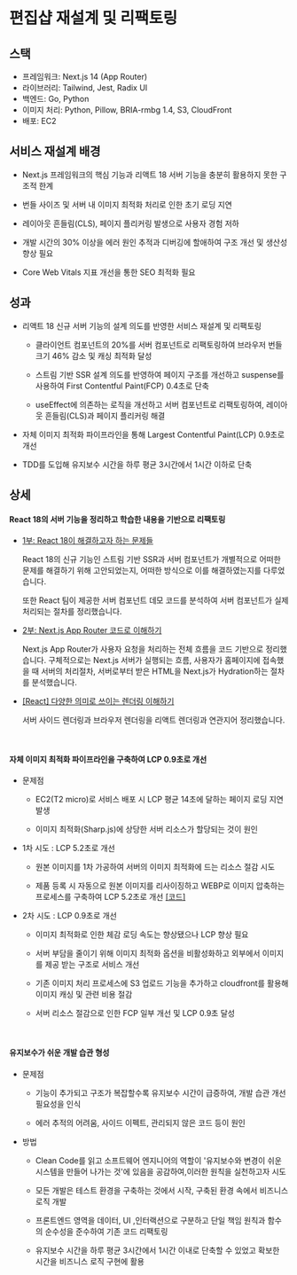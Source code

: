 # 편집샵 재설계 및 리팩토링

## 스택

-   프레임워크: Next.js 14 (App Router)
-   라이브러리: Tailwind, Jest, Radix UI
-   백엔드: Go, Python
-   이미지 처리: Python, Pillow, BRIA-rmbg 1.4, S3, CloudFront
-   배포: EC2

## 서비스 재설계 배경

-   Next.js 프레임워크의 핵심 기능과 리액트 18 서버 기능을 충분히 활용하지 못한 구조적 한계

-   번들 사이즈 및 서버 내 이미지 최적화 처리로 인한 초기 로딩 지연

-   레이아웃 흔들림(CLS), 페이지 플리커링 발생으로 사용자 경험 저하

-   개발 시간의 30% 이상을 에러 원인 추적과 디버깅에 할애하여 구조 개선 및 생산성 향상 필요

-   Core Web Vitals 지표 개선을 통한 SEO 최적화 필요

## 성과

-   리액트 18 신규 서버 기능의 설계 의도를 반영한 서비스 재설계 및 리팩토링

    -   클라이언트 컴포넌트의 20%를 서버 컴포넌트로 리팩토링하여 브라우저 번들 크기 46% 감소 및 캐싱 최적화 달성

    -   스트림 기반 SSR 설계 의도를 반영하여 페이지 구조를 개선하고 suspense를 사용하여 First Contentful Paint(FCP) 0.4초로 단축

    -   useEffect에 의존하는 로직을 개선하고 서버 컴포넌트로 리팩토링하여, 레이아웃 흔들림(CLS)과 페이지 플리커링 해결

-   자체 이미지 최적화 파이프라인을 통해 Largest Contentful Paint(LCP) 0.9초로 개선

-   TDD를 도입해 유지보수 시간을 하루 평균 3시간에서 1시간 이하로 단축

## 상세

#### React 18의 서버 기능을 정리하고 학습한 내용을 기반으로 리팩토링

-   [1부: React 18이 해결하고자 하는 문제들](https://leeway0507.github.io/blog/frontend/react18)

    React 18의 신규 기능인 스트림 기반 SSR과 서버 컴포넌트가 개별적으로 어떠한 문제를 해결하기 위해 고안되었는지, 어떠한 방식으로 이를 해결하였는지를 다루었습니다.

    또한 React 팀이 제공한 서버 컴포넌트 데모 코드를 분석하여 서버 컴포넌트가 실제 처리되는 절차를 정리했습니다.

-   [2부: Next.js App Router 코드로 이해하기](https://leeway0507.github.io/blog/frontend/app-router)

    Next.js App Router가 사용자 요청을 처리하는 전체 흐름을 코드 기반으로 정리했습니다.
    구체적으로는 Next.js 서버가 실행되는 흐름, 사용자가 홈페이지에 접속했을 때 서버의 처리절차,
    서버로부터 받은 HTML을 Next.js가 Hydration하는 절차를 분석했습니다.

-   [[React] 다양한 의미로 쓰이는 렌더링 이해하기](https://leeway0507.github.io/blog/frontend/rendering)

    서버 사이드 렌더링과 브라우저 렌더링을 리액트 렌더링과 연관지어 정리했습니다.

<br/>

#### 자체 이미지 최적화 파이프라인을 구축하여 LCP 0.9초로 개선

-   문제점

    -   EC2(T2 micro)로 서비스 배포 시 LCP 평균 14초에 달하는 페이지 로딩 지연 발생

    -   이미지 최적화(Sharp.js)에 상당한 서버 리소스가 할당되는 것이 원인

-   1차 시도 : LCP 5.2초로 개선

    -   원본 이미지를 1차 가공하여 서버의 이미지 최적화에 드는 리소스 절감 시도

    -   제품 등록 시 자동으로 원본 이미지를 리사이징하고 WEBP로 이미지 압축하는 프로세스를 구축하여 LCP 5.2초로 개선 [[코드]](https://github.com/leeway0507/captured-vercel/tree/main/server/image-resize)

-   2차 시도 : LCP 0.9초로 개선

    -   이미지 최적화로 인한 체감 로딩 속도는 향상됐으나 LCP 향상 필요

    -   서버 부담을 줄이기 위해 이미지 최적화 옵션을 비활성화하고 외부에서 이미지를 제공 받는 구조로 서비스 개선

    -   기존 이미지 처리 프로세스에 S3 업로드 기능을 추가하고 cloudfront를 활용해 이미지 캐싱 및 관련 비용 절감
    -   서버 리소스 절감으로 인한 FCP 일부 개선 및 LCP 0.9초 달성

<br/>

#### 유지보수가 쉬운 개발 습관 형성

-   문제점

    -   기능이 추가되고 구조가 복잡할수록 유지보수 시간이 급증하여, 개발 습관 개선 필요성을 인식

    -   에러 추적의 어려움, 사이드 이펙트, 관리되지 않은 코드 등이 원인

-   방법

    -   Clean Code를 읽고 소프트웨어 엔지니어의 역할이 '유지보수와 변경이 쉬운 시스템을
        만들어 나가는 것'에 있음을 공감하여,이러한 원칙을 실천하고자 시도

    -   모든 개발은 테스트 환경을 구축하는 것에서 시작, 구축된 환경 속에서 비즈니스 로직 개발

    -   프론트엔드 영역을 데이터, UI ,인터랙션으로 구분하고 단일 책임 원칙과 함수의 순수성을 준수하여 기존 코드 리팩토링

    -   유지보수 시간을 하루 평균 3시간에서 1시간 이내로 단축할 수 있었고 확보한 시간을 비즈니스 로직 구현에 활용

<br/>
